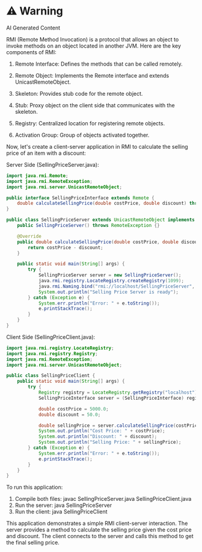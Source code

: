 <div class="warning"><h1>⚠️ Warning</h1><span>AI Generated Content</span></div>


RMI (Remote Method Invocation) is a protocol that allows an object to invoke methods on an object located in another JVM. Here are the key components of RMI:

1. Remote Interface: Defines the methods that can be called remotely.

2. Remote Object: Implements the Remote interface and extends UnicastRemoteObject.

3. Skeleton: Provides stub code for the remote object.

4. Stub: Proxy object on the client side that communicates with the skeleton.

5. Registry: Centralized location for registering remote objects.

6. Activation Group: Group of objects activated together.

Now, let's create a client-server application in RMI to calculate the selling price of an item with a discount:

Server Side (SellingPriceServer.java):

```java
import java.rmi.Remote;
import java.rmi.RemoteException;
import java.rmi.server.UnicastRemoteObject;

public interface SellingPriceInterface extends Remote {
    double calculateSellingPrice(double costPrice, double discount) throws RemoteException;
}

public class SellingPriceServer extends UnicastRemoteObject implements SellingPriceInterface {
    public SellingPriceServer() throws RemoteException {}

    @Override
    public double calculateSellingPrice(double costPrice, double discount) throws RemoteException {
        return costPrice - discount;
    }

    public static void main(String[] args) {
        try {
            SellingPriceServer server = new SellingPriceServer();
            java.rmi.registry.LocateRegistry.createRegistry(1099);
            java.rmi.Naming.bind("rmi://localhost/SellingPriceServer", server);
            System.out.println("Selling Price Server is ready");
        } catch (Exception e) {
            System.err.println("Error: " + e.toString());
            e.printStackTrace();
        }
    }
}
```

Client Side (SellingPriceClient.java):

```java
import java.rmi.registry.LocateRegistry;
import java.rmi.registry.Registry;
import java.rmi.RemoteException;
import java.rmi.server.UnicastRemoteObject;

public class SellingPriceClient {
    public static void main(String[] args) {
        try {
            Registry registry = LocateRegistry.getRegistry("localhost");
            SellingPriceInterface server = (SellingPriceInterface) registry.lookup("SellingPriceServer");

            double costPrice = 5000.0;
            double discount = 50.0;

            double sellingPrice = server.calculateSellingPrice(costPrice, discount);
            System.out.println("Cost Price: " + costPrice);
            System.out.println("Discount: " + discount);
            System.out.println("Selling Price: " + sellingPrice);
        } catch (Exception e) {
            System.err.println("Error: " + e.toString());
            e.printStackTrace();
        }
    }
}
```

To run this application:

1. Compile both files: javac SellingPriceServer.java SellingPriceClient.java
2. Run the server: java SellingPriceServer
3. Run the client: java SellingPriceClient

This application demonstrates a simple RMI client-server interaction. The server provides a method to calculate the selling price given the cost price and discount. The client connects to the server and calls this method to get the final selling price.
